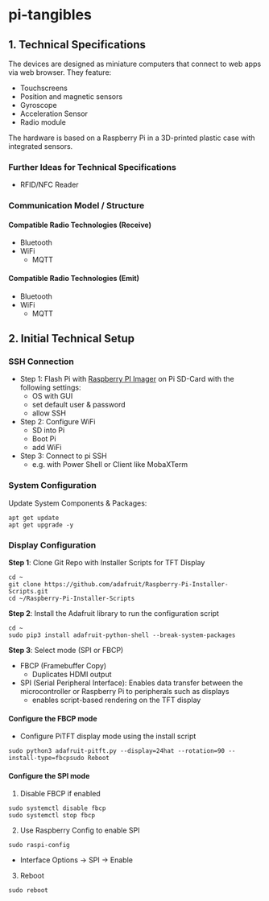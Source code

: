# pi-tangibles


## 1. Technical Specifications

The devices are designed as miniature computers that connect to web apps via web browser.
They feature:
- Touchscreens
- Position and magnetic sensors
- Gyroscope
- Acceleration Sensor
- Radio module

The hardware is based on a Raspberry Pi in a 3D-printed plastic case with integrated sensors.

### Further Ideas for Technical Specifications
- RFID/NFC Reader

### Communication Model / Structure

#### Compatible Radio Technologies (Receive)
- Bluetooth
- WiFi
    - MQTT


#### Compatible Radio Technologies (Emit)
- Bluetooth
- WiFi
    - MQTT

## 2. Initial Technical Setup

### SSH Connection 
- Step 1: Flash Pi with [Raspberry PI Imager](https://www.raspberrypi.com/software/) on Pi SD-Card with the following settings:
    - OS with GUI
    - set default user & password 
    - allow SSH
- Step 2: Configure WiFi
    - SD into Pi
    - Boot Pi
    - add WiFi
- Step 3: Connect to pi SSH 
    - e.g. with Power Shell or Client like MobaXTerm 

### System Configuration 
Update System Components & Packages:
```console
apt get update
apt get upgrade -y
```
### Display Configuration 
**Step 1**: Clone Git Repo with Installer Scripts for TFT Display
```console
cd ~
git clone https://github.com/adafruit/Raspberry-Pi-Installer-Scripts.git
cd ~/Raspberry-Pi-Installer-Scripts
```

**Step 2**: Install the Adafruit library to run the configuration script
```console
cd ~
sudo pip3 install adafruit-python-shell --break-system-packages
```

**Step 3**: Select mode (SPI or FBCP)
- FBCP (Framebuffer Copy)
    - Duplicates HDMI output
- SPI (Serial Peripheral Interface): Enables data transfer between the microcontroller or Raspberry Pi to peripherals such as displays 
    - enables script-based rendering on the TFT display

#### Configure the FBCP mode
- Configure PiTFT display mode using the install script 

```console
sudo python3 adafruit-pitft.py --display=24hat --rotation=90 --install-type=fbcpsudo Reboot
```
#### Configure the SPI mode
1. Disable FBCP if enabled
```console
sudo systemctl disable fbcp
sudo systemctl stop fbcp
```
2. Use Raspberry Config to enable SPI
```console
sudo raspi-config
```

- Interface Options → SPI → Enable

3. Reboot
```console
sudo reboot
```
